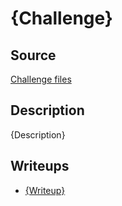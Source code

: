 # {Challenge}

## Source

[Challenge files](/files/{Ctf}/{Challenge_Path}/)

## Description

{Description}

## Writeups

- [{Writeup}]({Writeup_url})